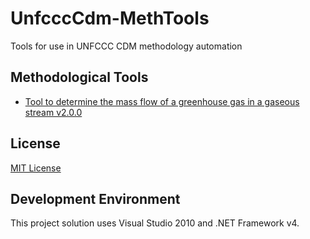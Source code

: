 UnfcccCdm-MethTools
===================

Tools for use in UNFCCC CDM methodology automation

Methodological Tools
--------------------
+ [Tool to determine the mass flow of a greenhouse gas in a gaseous stream v2.0.0](http://cdm.unfccc.int/methodologies/PAmethodologies/tools/am-tool-08-v2.0.0.pdf/history_view)

License
-------
[MIT License](https://github.com/dwdii/UnfcccCdm-MethTools/blob/master/LICENSE.txt)

Development Environment
-----------------------
This project solution uses Visual Studio 2010 and .NET Framework v4.
